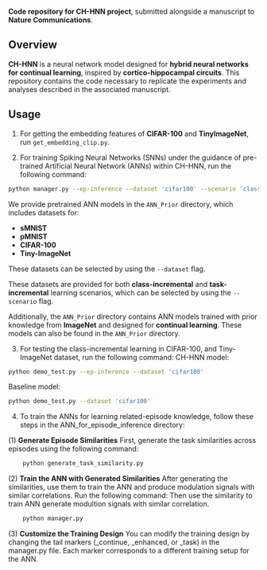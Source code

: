 **Code repository for CH-HNN project**, submitted alongside a manuscript to **Nature Communications**.

## Overview
**CH-HNN** is a neural network model designed for **hybrid neural networks for continual learning**, inspired by **cortico-hippocampal circuits**. This repository contains the code necessary to replicate the experiments and analyses described in the associated manuscript.

## Usage
1. For getting the embedding features of **CIFAR-100** and **TinyImageNet**, run `get_embedding_clip.py`.

2. For training Spiking Neural Networks (SNNs) under the guidance of pre-trained Artificial Neural Network (ANNs) within CH-HNN, run the following command:

```bash
python manager.py --ep-inference --dataset 'cifar100' --scenario 'class-incre'
```
We provide pretrained ANN models in the `ANN_Prior` directory, which includes datasets for:

- **sMNIST**
- **pMNIST**
- **CIFAR-100**
- **Tiny-ImageNet**

These datasets can be selected by using the `--dataset` flag.

These datasets are provided for both **class-incremental** and **task-incremental** learning scenarios, which can be selected by using the `--scenario` flag.

Additionally, the `ANN_Prior` directory contains ANN models trained with prior knowledge from **ImageNet** and designed for **continual learning**. These models can also be found in the `ANN_Prior` directory.

3. For testing the class-incremental learning in CIFAR-100, and Tiny-ImageNet dataset, run the following command:
CH-HNN model:
```bash
python demo_test.py --ep-inference --dataset 'cifar100'
```
Baseline model:
```bash
python demo_test.py --dataset 'cifar100'
```

4. To train the ANNs for learning related-episode knowledge, follow these steps in the ANN_for_episode_inference directory:

(1) **Generate Episode Similarities**
First, generate the task similarities across episodes using the following command:
```bash
    python generate_task_similarity.py
```
(2) **Train the ANN with Generated Similarities**
After generating the similarities, use them to train the ANN and produce modulation signals with similar correlations. Run the following command:
Then use the similarity to train ANN generate modultion signals with similar correlation.
```bash
    python manager.py
```
(3) **Customize the Training Design**
You can modify the training design by changing the tail markers (_continue, _enhanced, or _task) in the manager.py file. Each marker corresponds to a different training setup for the ANN.
